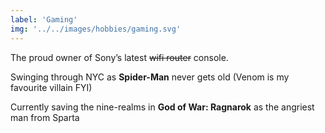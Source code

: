```yaml
---
label: 'Gaming'
img: '../../images/hobbies/gaming.svg'
---
```


The proud owner of Sony’s latest <s>wifi router</s> console.

Swinging through NYC as **Spider-Man** never gets old (Venom is my favourite villain FYI)

Currently saving the nine-realms in **God of War: Ragnarok** as the angriest man from Sparta